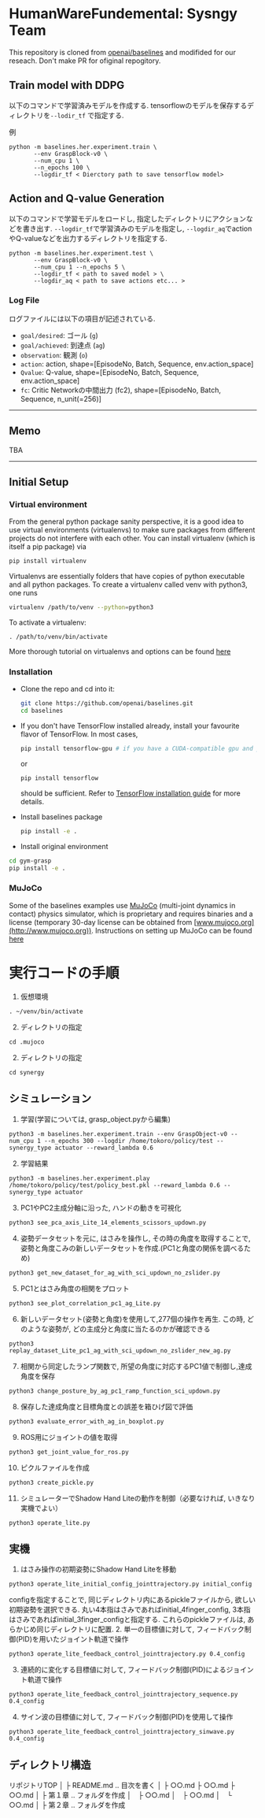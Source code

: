 # HumanWareFundemental: Sysngy Team
This repository is cloned from [openai/baselines](https://github.com/openai/baselines) and modifided for our reseach. Don't make PR for ofiginal repogitory.


## Train model with DDPG
以下のコマンドで学習済みモデルを作成する. tensorflowのモデルを保存するディレクトリを`--lodir_tf` で指定する.

例
```
python -m baselines.her.experiment.train \
       --env GraspBlock-v0 \
       --num_cpu 1 \
       --n_epochs 100 \
       --logdir_tf < Dierctory path to save tensorflow model>
```


## Action and Q-value Generation
以下のコマンドで学習モデルをロードし, 指定したディレクトリにアクションなどを書き出す. `--logdir_tf`で学習済みのモデルを指定し, `--logdir_aq`でactionやQ-valueなどを出力するディレクトリを指定する.


```
python -m baselines.her.experiment.test \
       --env GraspBlock-v0 \
       --num_cpu 1 --n_epochs 5 \
       --logdir_tf < path to saved model > \
       --logdir_aq < path to save actions etc... >
```

### Log File
ログファイルには以下の項目が記述されている.

+ `goal/desired`: ゴール (`g`)
+ `goal/achieved`: 到達点 (`ag`)
+ `observation`: 観測 (`o`)
+ `action`: action, shape=[EpisodeNo, Batch, Sequence, env.action_space]
+ `Qvalue`: Q-value, shape=[EpisodeNo, Batch, Sequence, env.action_space]
+ `fc`: Critic Networkの中間出力 (fc2), shape=[EpisodeNo, Batch, Sequence, n_unit(=256)]





--------------------------------------
## Memo
TBA


----------------------------------------
## Initial Setup
### Virtual environment
From the general python package sanity perspective, it is a good idea to use virtual environments (virtualenvs) to make sure packages from different projects do not interfere with each other. You can install virtualenv (which is itself a pip package) via
```bash
pip install virtualenv
```
Virtualenvs are essentially folders that have copies of python executable and all python packages.
To create a virtualenv called venv with python3, one runs 
```bash
virtualenv /path/to/venv --python=python3
```
To activate a virtualenv: 
```
. /path/to/venv/bin/activate
```
More thorough tutorial on virtualenvs and options can be found [here](https://virtualenv.pypa.io/en/stable/) 


### Installation
- Clone the repo and cd into it:
    ```bash
    git clone https://github.com/openai/baselines.git
    cd baselines
    ```
- If you don't have TensorFlow installed already, install your favourite flavor of TensorFlow. In most cases, 
    ```bash 
    pip install tensorflow-gpu # if you have a CUDA-compatible gpu and proper drivers
    ```
    or 
    ```bash
    pip install tensorflow
    ```
    should be sufficient. Refer to [TensorFlow installation guide](https://www.tensorflow.org/install/)
    for more details. 

- Install baselines package
    ```bash
    pip install -e .
    ```

- Install original environment

```bash
cd gym-grasp
pip install -e .
```



### MuJoCo
Some of the baselines examples use [MuJoCo](http://www.mujoco.org) (multi-joint dynamics in contact) physics simulator, which is proprietary and requires binaries and a license (temporary 30-day license can be obtained from [www.mujoco.org](http://www.mujoco.org)). Instructions on setting up MuJoCo can be found [here](https://github.com/openai/mujoco-py)




# 実行コードの手順
1. 仮想環境
```
. ~/venv/bin/activate
```
2. ディレクトリの指定
```
cd .mujoco
```
2. ディレクトリの指定
```
cd synergy
```

## シミュレーション
1. 学習(学習については, grasp_object.pyから編集)
```
python3 -m baselines.her.experiment.train --env GraspObject-v0 --num_cpu 1 --n_epochs 300 --logdir /home/tokoro/policy/test --synergy_type actuator --reward_lambda 0.6
```
2. 学習結果
```
python3 -m baselines.her.experiment.play /home/tokoro/policy/test/policy_best.pkl --reward_lambda 0.6 --synergy_type actuator
```
3. PC1やPC2主成分軸に沿った, ハンドの動きを可視化
```
python3 see_pca_axis_Lite_14_elements_scissors_updown.py
```
4. 姿勢データセットを元に, はさみを操作し, その時の角度を取得することで, 姿勢と角度こみの新しいデータセットを作成.(PC1と角度の関係を調べるため)
```
python3 get_new_dataset_for_ag_with_sci_updown_no_zslider.py
```
5. PC1とはさみ角度の相関をプロット
```
python3 see_plot_correlation_pc1_ag_Lite.py
```
6. 新しいデータセット(姿勢と角度)を使用して,277個の操作を再生. この時, どのような姿勢が, どの主成分と角度に当たるのかが確認できる
```
python3 replay_dataset_Lite_pc1_ag_with_sci_updown_no_zslider_new_ag.py
```
7. 相関から同定したランプ関数で, 所望の角度に対応するPC1値で制御し,達成角度を保存
```
python3 change_posture_by_ag_pc1_ramp_function_sci_updown.py
```
8. 保存した達成角度と目標角度との誤差を箱ひげ図で評価
```
python3 evaluate_error_with_ag_in_boxplot.py
```
9. ROS用にジョイントの値を取得
```
python3 get_joint_value_for_ros.py
```
10. ピクルファイルを作成
```
python3 create_pickle.py
```
11. シミュレーターでShadow Hand Liteの動作を制御（必要なければ, いきなり実機でよい）
```
python3 operate_lite.py
```


## 実機
1. はさみ操作の初期姿勢にShadow Hand Liteを移動
```
python3 operate_lite_initial_config_jointtrajectory.py initial_config
```
configを指定することで, 同じディレクトリ内にあるpickleファイルから, 欲しい初期姿勢を選択できる.
丸い4本指はさみであればinitial_4finger_config, 3本指はさみであればinitial_3finger_configと指定する.
これらのpickleファイルは, あらかじめ同じディレクトリに配置.
2. 単一の目標値に対して, フィードバック制御(PID)を用いたジョイント軌道で操作
```
python3 operate_lite_feedback_control_jointtrajectory.py 0.4_config
```
3. 連続的に変化する目標値に対して, フィードバック制御(PID)によるジョイント軌道で操作
```
python3 operate_lite_feedback_control_jointtrajectory_sequence.py 0.4_config
```
4. サイン波の目標値に対して, フィードバック制御(PID)を使用して操作
```
python3 operate_lite_feedback_control_jointtrajectory_sinwave.py 0.4_config
```

## ディレクトリ構造
リポジトリTOP
│
├ README.md .. 目次を書く
│
├ ○○.md
├ ○○.md
├ ○○.md
│
├ 第１章 .. フォルダを作成
│　├ ○○.md
│　├ ○○.md
│　└ ○○.md
│
├ 第２章 .. フォルダを作成





